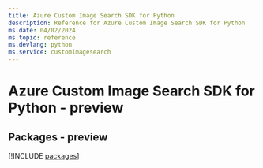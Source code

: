 ```yaml
---
title: Azure Custom Image Search SDK for Python
description: Reference for Azure Custom Image Search SDK for Python
ms.date: 04/02/2024
ms.topic: reference
ms.devlang: python
ms.service: customimagesearch
---
```

# Azure Custom Image Search SDK for Python - preview
## Packages - preview
[!INCLUDE [packages](custom-image-search-index.md)]